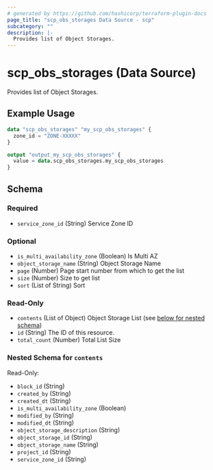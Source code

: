 ```yaml
---
# generated by https://github.com/hashicorp/terraform-plugin-docs
page_title: "scp_obs_storages Data Source - scp"
subcategory: ""
description: |-
  Provides list of Object Storages.
---
```


# scp_obs_storages (Data Source)

Provides list of Object Storages.

## Example Usage

```terraform
data "scp_obs_storages" "my_scp_obs_storages" {
  zone_id = "ZONE-XXXXX"
}

output "output_my_scp_obs_storages" {
  value = data.scp_obs_storages.my_scp_obs_storages
}
```

<!-- schema generated by tfplugindocs -->
## Schema

### Required

- `service_zone_id` (String) Service Zone ID

### Optional

- `is_multi_availability_zone` (Boolean) Is Multi AZ
- `object_storage_name` (String) Object Storage Name
- `page` (Number) Page start number from which to get the list
- `size` (Number) Size to get list
- `sort` (List of String) Sort

### Read-Only

- `contents` (List of Object) Object Storage List (see [below for nested schema](#nestedatt--contents))
- `id` (String) The ID of this resource.
- `total_count` (Number) Total List Size

<a id="nestedatt--contents"></a>
### Nested Schema for `contents`

Read-Only:

- `block_id` (String)
- `created_by` (String)
- `created_dt` (String)
- `is_multi_availability_zone` (Boolean)
- `modified_by` (String)
- `modified_dt` (String)
- `object_storage_description` (String)
- `object_storage_id` (String)
- `object_storage_name` (String)
- `project_id` (String)
- `service_zone_id` (String)


